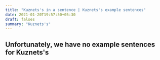 ```yaml
---
title: "Kuznets's in a sentence | Kuznets's example sentences"
date: 2021-01-20T19:57:50+05:30
draft: falses
summary: "Kuznets's"
---
```

## Unfortunately, we have no example sentences for Kuznets's                 
